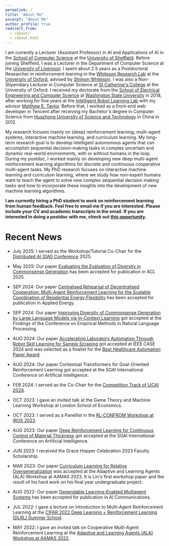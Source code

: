 ```yaml
---
permalink: /
title: "About Me"
excerpt: "About Me"
author_profile: true
redirect_from: 
  - /about/
  - /about.html
---
```


I am currently a Lecturer (Assistant Professor) in AI and Applications of AI in the [School of Computer Science](https://sheffield.ac.uk/cs) at the [University of Sheffield](https://sheffield.ac.uk/). Before joining Sheffield, I was a Lecturer in the Department of Computer Science at the [University of Liverpool](https://www.liverpool.ac.uk/). I spent about 2.5 years as a Postdoctoral Researcher in reinforcement learning in the [Whiteson Research Lab](https://whirl.cs.ox.ac.uk/) at the [University of Oxford](http://www.ox.ac.uk/), advised by [Shimon Whiteson](https://www.cs.ox.ac.uk/people/shimon.whiteson/). I was also a Non-Stipendiary Lecturer in Computer Science at [St Catherine's College](https://www.stcatz.ox.ac.uk/person/peng-bei/) at the University of Oxford. I received my doctorate from the [School of Electrical Engineering and Computer Science](https://school.eecs.wsu.edu/) at [Washington State University](https://wsu.edu/) in 2018, after working for five years at the [Intelligent Robot Learning Lab](https://irll.eecs.wsu.edu/) with my advisor [Matthew E. Taylor](https://drmatttaylor.net/). Before that, I worked as a front-end web developer in Tencent after receiving my Bachelor's degree in Computer Science from [Huazhong University of Science and Technology](http://english.hust.edu.cn/) in China in 2012.<br>

My research focuses mainly on (deep) reinforcement learning, multi-agent systems, interactive machine learning, and curriculum learning. My long-term research goal is to develop intelligent autonomous agents that can accomplish sequential decision-making tasks in complex uncertain and dynamic real-world environments, with or without humans in the loop. During my postdoc, I worked mainly on developing new deep multi-agent reinforcement learning algorithms for discrete and continuous cooperative multi-agent tasks. My PhD research focuses on interactive machine learning and curriculum learning, where we study how non-expert humans want to teach the agent to solve new complex sequential decision making tasks and how to incorporate these insights into the development of new machine learning algorithms. 


**I am currently hiring a PhD student to work on reinforcement learning from human feedback. Feel free to email me if you are interested. Please include your CV and academic transcripts in the email. If you are interested in doing a postdoc with me, check out [this opportunity](https://marie-sklodowska-curie-actions.ec.europa.eu/actions/postdoctoral-fellowships).**

# Recent News
* July 2025: I served as the Workshop/Tutorial Co-Chair for the [Distributed AI (DAI) Conference](https://www.adai.ai/dai/2025/index.html) 2025. 

* May 2025: Our paper [Evaluating the Evaluation of Diversity in Commonsense Generation](https://aclanthology.org/2025.acl-long.1181/) has been accepted for publication in ACL 2025.

* SEP 2024: Our paper [Centralised Rehearsal of Decentralised Cooperation: Multi-Agent Reinforcement Learning for the Scalable Coordination of Residential Energy Flexibility](https://www.sciencedirect.com/science/article/pii/S0306261924017896?via%3Dihub) has been accepted for publication in Applied Energy.

* SEP 2024: Our paper [Improving Diversity of Commonsense Generation by Large Language Models via In-Context Learning](https://arxiv.org/abs/2404.16807) got accepted at the Findings of the Conference on Empirical Methods in Natural Language Processing.

* AUG 2024: Our paper [Accelerating Laboratory Automation Through Robot Skill Learning for Sample Scraping](https://arxiv.org/abs/2209.14875) got accepted at IEEE CASE 2024 and was selected as a finalist for the [Best Healthcare Automation Paper Award](https://2024.ieeecase.org/awards/).
  
* AUG 2024: Our paper Contextual Transformers for Goal-Oriented Reinforcement Learning got accepted at the SGAI International Conference on Artificial Intelligence.

* FEB 2024: I served as the Co-Chair for the [Competition Track of IJCAI 2024](https://ijcai24.org/call-for-competitions-and-challenges/). 
  
* OCT 2023: I gave an invited talk at the Game Theory and Machine Learning Workshop at London School of Economics.

* OCT 2023: I served as a Panellist in the [RL-CONFROM Workshop at IROS 2023](https://rlconform-workshop.github.io/panels.html).

* AUG 2023: Our paper [Deep Reinforcement Learning for Continuous Control of Material Thickness](https://link.springer.com/chapter/10.1007/978-3-031-47994-6_30) got accepted at the SGAI International Conference on Artificial Intelligence.

* JUN 2023: I received the Grace Hopper Celebration 2023 Faculty Scholarship. 
  
* MAR 2023: Our paper [Curriculum Learning for Relative Overgeneralization](https://arxiv.org/abs/2212.02733) was accepted at the Adaptive and Learning Agents (ALA) Workshop at AAMAS 2023. It is Lin's first workshop paper and the result of his hard work on his final year undergraduate project.

* AUG 2022: Our paper [Dependable Learning-Enabled Multiagent Systems](https://dl.acm.org/doi/10.3233/AIC-220128) has been accepted for publication in AI Communications.

* JUL 2022: I gave a lecture on Introduction to Multi-Agent Reinforcement Learning at the [CIFAR 2022 Deep Learning + Reinforcement Learning (DLRL) Summer School](https://events.cifar.ca/website/39930/speakers/). 

* MAY 2022: I gave an invited talk on Cooperative Multi-Agent Reinforcement Learning at the [Adaptive and Learning Agents (ALA) Workshop at AAMAS 2022](https://ala2022.github.io/).  
